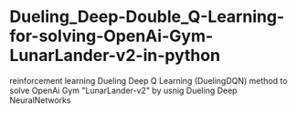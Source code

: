 # Dueling_Deep-Double_Q-Learning-for-solving-OpenAi-Gym-LunarLander-v2-in-python
reinforcement learning Dueling Deep Q Learning (DuelingDQN) method to solve OpenAi Gym "LunarLander-v2" by usnig Dueling Deep NeuralNetworks 
